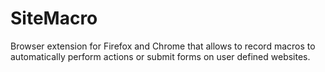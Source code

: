 SiteMacro
=========

Browser extension for Firefox and Chrome that allows to record macros to automatically perform actions or submit forms on user defined websites.